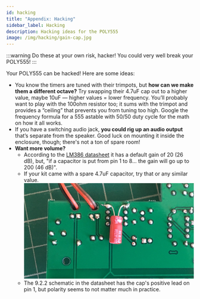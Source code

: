 ```yaml
---
id: hacking
title: "Appendix: Hacking"
sidebar_label: Hacking
description: Hacking ideas for the POLY555
image: /img/hacking/gain-cap.jpg
---
```


:::warning
Do these at your own risk, hacker! You could very well break your POLY555!
:::

Your POLY555 can be hacked! Here are some ideas:

- You know the timers are tuned with their trimpots, but **how can we make them a different octave?** Try swapping their 4.7uF cap out to a higher value, maybe 10uF — higher values = lower frequency. You’ll probably want to play with the 100ohm resistor too; it sums with the trimpot and provides a “ceiling” that prevents you from tuning too high. Google the frequency formula for a 555 astable with 50/50 duty cycle for the math on how it all works.
- If you have a switching audio jack, **you could rig up an audio output** that’s separate from the speaker. Good luck on mounting it inside the enclosure, though; there's not a ton of spare room!
- **Want more volume?**
  - According to the [LM386 datasheet](https://www.ti.com/lit/ds/symlink/lm386.pdf) it has a default gain of 20 (26 dB), but, "if a capacitor is put from pin 1 to 8... the gain will go up to 200 (46 dB)".
  - If your kit came with a spare 4.7uF capacitor, try that or any similar value. [![Amp gain cap](/img/hacking/gain-cap.jpg)](/img/hacking/gain-cap.jpg)
  - The 9.2.2 schematic in the datasheet has the cap's positive lead on pin 1, but polarity seems to not matter much in practice.
